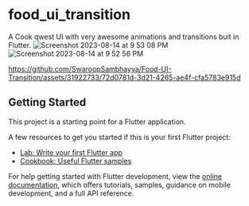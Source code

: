 # food_ui_transition

A Cook qwest UI with very awesome animations and transitions buit in Flutter.
![Screenshot 2023-08-14 at 9 53 08 PM](https://github.com/SwaroopSambhayya/Food-UI-Transition/assets/31922733/203f1684-d6bd-481a-b890-af16c5a5b5e1)
![Screenshot 2023-08-14 at 9 52 56 PM](https://github.com/SwaroopSambhayya/Food-UI-Transition/assets/31922733/6a25d3d1-e462-462f-957a-ab57e5f30959)

https://github.com/SwaroopSambhayya/Food-UI-Transition/assets/31922733/72d0781d-3d21-4265-ae4f-cfa5783e915d


## Getting Started

This project is a starting point for a Flutter application.


A few resources to get you started if this is your first Flutter project:

- [Lab: Write your first Flutter app](https://docs.flutter.dev/get-started/codelab)
- [Cookbook: Useful Flutter samples](https://docs.flutter.dev/cookbook)

For help getting started with Flutter development, view the
[online documentation](https://docs.flutter.dev/), which offers tutorials,
samples, guidance on mobile development, and a full API reference.
